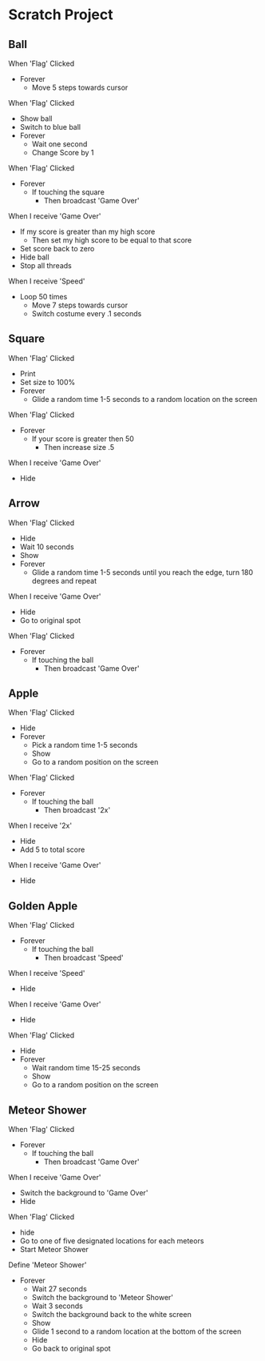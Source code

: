 # Scratch Project

## Ball
When 'Flag' Clicked
* Forever
  * Move 5 steps towards cursor

When 'Flag' Clicked
* Show ball
* Switch to blue ball
* Forever
  * Wait one second
  * Change Score by 1

When 'Flag' Clicked
* Forever
  * If touching the square
    * Then broadcast 'Game Over'

When I receive 'Game Over'
* If my score is greater than my high score
  * Then set my high score to be equal to that score
* Set score back to zero
* Hide ball
* Stop all threads

When I receive 'Speed'
* Loop 50 times
  * Move 7 steps towards cursor
  * Switch costume every .1 seconds
  
## Square
When 'Flag' Clicked
* Print
* Set size to 100%
* Forever
  * Glide a random time 1-5 seconds to a random location on the screen

When 'Flag' Clicked
* Forever
  * If your score is greater then 50
    * Then increase size .5
    
When I receive 'Game Over'
* Hide

## Arrow
When 'Flag' Clicked
* Hide
* Wait 10 seconds
* Show
* Forever
  * Glide a random time 1-5 seconds until you reach the edge, turn 180 degrees and repeat
  
When I receive 'Game Over'
* Hide
* Go to original spot

When 'Flag' Clicked
* Forever
  * If touching the ball
    * Then broadcast 'Game Over'
   
## Apple
When 'Flag' Clicked
* Hide
* Forever
  * Pick a random time 1-5 seconds
  * Show
  * Go to a random position on the screen

When 'Flag' Clicked
* Forever
  * If touching the ball
    * Then broadcast '2x'
    
When I receive '2x'
* Hide
* Add 5 to total score

When I receive 'Game Over'
* Hide

## Golden Apple
When 'Flag' Clicked
* Forever
  * If touching the ball
    * Then broadcast 'Speed'
    
When I receive 'Speed'
* Hide

When I receive 'Game Over'
* Hide

When 'Flag' Clicked
* Hide
* Forever
  * Wait random time 15-25 seconds
  * Show
  * Go to a random position on the screen

## Meteor Shower
When 'Flag' Clicked
* Forever
  * If touching the ball
    * Then broadcast 'Game Over'
    
When I receive 'Game Over'
* Switch the background to 'Game Over'
* Hide

When 'Flag' Clicked
* hide
* Go to one of five designated locations for each meteors
* Start Meteor Shower

Define 'Meteor Shower'
* Forever
  * Wait 27 seconds
  * Switch the background to 'Meteor Shower'
  * Wait 3 seconds
  * Switch the background back to the white screen
  * Show
  * Glide 1 second to a random location at the bottom of the screen
  * Hide
  * Go back to original spot
